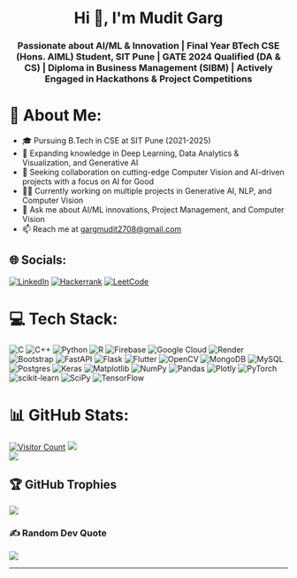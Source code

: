 <h1 align="center">Hi 👋, I'm Mudit Garg</h1>
<h3 align="center">Passionate about AI/ML & Innovation | Final Year BTech CSE (Hons. AIML) Student, SIT Pune | GATE 2024 Qualified (DA & CS) | Diploma in Business Management (SIBM) | Actively Engaged in Hackathons & Project Competitions</h3>

# 💫 About Me:
- 🎓 Pursuing B.Tech in CSE at SIT Pune (2021-2025)
- 🌱 Expanding knowledge in Deep Learning, Data Analytics & Visualization, and Generative AI
- 🚀 Seeking collaboration on cutting-edge Computer Vision and AI-driven projects with a focus on AI for Good
- 🧑‍💻 Currently working on multiple projects in Generative AI, NLP, and Computer Vision
- 💬 Ask me about AI/ML innovations, Project Management, and Computer Vision
- 📫 Reach me at [gargmudit2708@gmail.com](mailto:gargmudit2708@gmail.com)

## 🌐 Socials:
[![LinkedIn](https://img.shields.io/badge/LinkedIn-%230077B5.svg?logo=linkedin&logoColor=white)](https://linkedin.com/in/gargmudit2708)  [![Hackerrank](https://img.shields.io/badge/Hackerrank-%231e4d2b.svg?logo=hackerrank&logoColor=white)](https://www.hackerrank.com/gargmudit2708)  [![LeetCode](https://img.shields.io/badge/LeetCode-%23F9DC3C.svg?logo=leetcode&logoColor=black)](https://www.leetcode.com/muditxgarg)

# 💻 Tech Stack:
![C](https://img.shields.io/badge/c-%2300599C.svg?style=flat&logo=c&logoColor=white) ![C++](https://img.shields.io/badge/c++-%2300599C.svg?style=flat&logo=c%2B%2B&logoColor=white) ![Python](https://img.shields.io/badge/python-3670A0?style=flat&logo=python&logoColor=ffdd54) ![R](https://img.shields.io/badge/r-%23276DC3.svg?style=flat&logo=r&logoColor=white) ![Firebase](https://img.shields.io/badge/firebase-%23039BE5.svg?style=flat&logo=firebase) ![Google Cloud](https://img.shields.io/badge/GoogleCloud-%234285F4.svg?style=flat&logo=google-cloud&logoColor=white) ![Render](https://img.shields.io/badge/Render-%46E3B7.svg?style=flat&logo=render&logoColor=white) ![Bootstrap](https://img.shields.io/badge/bootstrap-%238511FA.svg?style=flat&logo=bootstrap&logoColor=white) ![FastAPI](https://img.shields.io/badge/FastAPI-005571?style=flat&logo=fastapi) ![Flask](https://img.shields.io/badge/flask-%23000.svg?style=flat&logo=flask&logoColor=white) ![Flutter](https://img.shields.io/badge/Flutter-%2302569B.svg?style=flat&logo=Flutter&logoColor=white) ![OpenCV](https://img.shields.io/badge/opencv-%23white.svg?style=flat&logo=opencv&logoColor=white) ![MongoDB](https://img.shields.io/badge/MongoDB-%234ea94b.svg?style=flat&logo=mongodb&logoColor=white) ![MySQL](https://img.shields.io/badge/mysql-4479A1.svg?style=flat&logo=mysql&logoColor=white) ![Postgres](https://img.shields.io/badge/postgres-%23316192.svg?style=flat&logo=postgresql&logoColor=white) ![Keras](https://img.shields.io/badge/Keras-%23D00000.svg?style=flat&logo=Keras&logoColor=white) ![Matplotlib](https://img.shields.io/badge/Matplotlib-%23ffffff.svg?style=flat&logo=Matplotlib&logoColor=black) ![NumPy](https://img.shields.io/badge/numpy-%23013243.svg?style=flat&logo=numpy&logoColor=white) ![Pandas](https://img.shields.io/badge/pandas-%23150458.svg?style=flat&logo=pandas&logoColor=white) ![Plotly](https://img.shields.io/badge/Plotly-%233F4F75.svg?style=flat&logo=plotly&logoColor=white) ![PyTorch](https://img.shields.io/badge/PyTorch-%23EE4C2C.svg?style=flat&logo=PyTorch&logoColor=white) ![scikit-learn](https://img.shields.io/badge/scikit--learn-%23F7931E.svg?style=flat&logo=scikit-learn&logoColor=white) ![SciPy](https://img.shields.io/badge/SciPy-%230C55A5.svg?style=flat&logo=scipy&logoColor=white) ![TensorFlow](https://img.shields.io/badge/TensorFlow-%23FF6F00.svg?style=flat&logo=TensorFlow&logoColor=white)

# 📊 GitHub Stats: 
[![Visitor Count](https://visitcount.itsvg.in/api?id=MuditxGarg&icon=0&color=0)](https://visitcount.itsvg.in)
![](https://github-readme-streak-stats.herokuapp.com/?user=MuditxGarg&theme=dark&hide_border=false)  
![](https://github-readme-stats.vercel.app/api/top-langs/?username=MuditxGarg&theme=dark&hide_border=false&include_all_commits=true&count_private=true&layout=compact)

## 🏆 GitHub Trophies
![](https://github-profile-trophy.vercel.app/?username=MuditxGarg&theme=flag-india&no-frame=false&no-bg=false&margin-w=4&column=3&exclude=Trophies,Stars,Issues,PullRequests,Ancient%20User)


### ✍️ Random Dev Quote
![](https://quotes-github-readme.vercel.app/api?type=horizontal&theme=radical)

---
